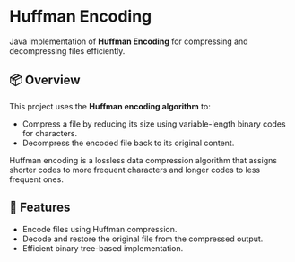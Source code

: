 # Huffman Encoding

Java implementation of **Huffman Encoding** for compressing and decompressing files efficiently.

## 📦 Overview

This project uses the **Huffman encoding algorithm** to:
- Compress a file by reducing its size using variable-length binary codes for characters.
- Decompress the encoded file back to its original content.

Huffman encoding is a lossless data compression algorithm that assigns shorter codes to more frequent characters and longer codes to less frequent ones.

## 🚀 Features

- Encode files using Huffman compression.
- Decode and restore the original file from the compressed output.
- Efficient binary tree-based implementation.

